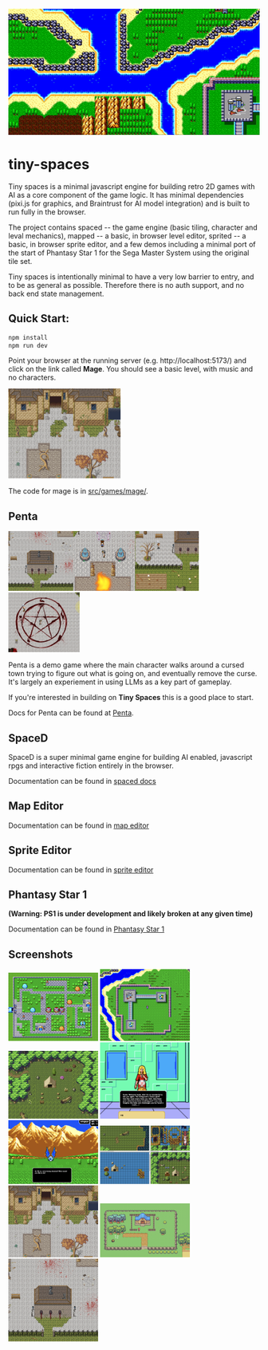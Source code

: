 <img src="img/palma-anim.gif" width="800" alt="PS1"><br>

# tiny-spaces

Tiny spaces is a minimal javascript engine for building retro 2D games with AI
as a core component of the game logic. It has minimal dependencies (pixi.js for
graphics, and Braintrust for AI model integration) and is built to run fully in
the browser.

The project contains spaced -- the game engine (basic tiling, character and leval mechanics), mapped -- a basic, in browser level editor, sprited -- a basic, in browser sprite editor, and a few demos including a minimal port of the start of Phantasy Star 1 for the Sega Master System using the original tile set.  

Tiny spaces is intentionally minimal to have a very low barrier to entry, and to
be as general as possible. Therefore there is no auth support, and no back end
state management. 

## Quick Start:

```
npm install
npm run dev
```

Point your browser at the running server (e.g. http://localhost:5173/) and click on the link called **Mage**. You should see a basic level, with music and no characters. 


<img src="img/mage.png" height="180">


The code for mage is in [src/games/mage/](src/games/mage/).

## Penta

<img src="img/penta.png" height="120"><img src="img/penta2.png" height="120"><img src="img/penta3.png" height="120"><img src="img/penta4.png" height="120">

Penta is a demo game where the main character walks around a cursed town trying
to figure out what is going on, and eventually remove the curse. It's largely an
experiement in using LLMs as a key part of gameplay. 

If you're interested in building on **Tiny Spaces** this is a good place to start.

Docs for Penta can be found at [Penta](src/games/penta/README.md).

## SpaceD

SpaceD is a super minimal game engine for building AI enabled, javascript rpgs and interactive fiction entirely in the browser. 

Documentation can be found in [spaced docs](src/spaced/README.md)

## Map Editor

Documentation can be found in [map editor](src/mapped/README.md)    

## Sprite Editor

Documentation can be found in [sprite editor](src/sprited/README.md)

## Phantasy Star 1

**(Warning: PS1 is under development and likely broken at any given time)**

Documentation can be found in [Phantasy Star 1](src/games/ps1/README.md)

## Screenshots

<img src="img/camineet.png" width="180" alt="PS1"> <img src="img/palma.png" width="180" alt="PS1"> <img src="img/gentle.png" width="180" alt="PS1"> <img src="img/suelo.png" width="180" alt="PS1"> <img src="img/wingeye.png" width="180" alt="PS1"> <img src="img/edit.png" width="180" alt="PS1"><img src="img/mage.png" width="180" alt="PS1"> <img src="img/serene.png" width="180" alt="PS1"><img src="img/penta.png" width="180" alt="PS1">